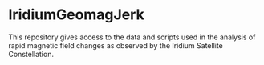 # IridiumGeomagJerk
This repository gives access to the data and scripts used in the analysis of rapid magnetic field changes as observed by the Iridium Satellite Constellation. 
